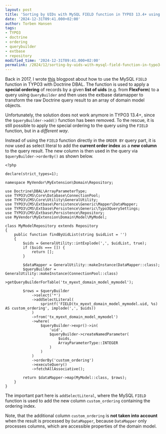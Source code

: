```yaml
---
layout: post
title: 'Sorting by UIDs with MySQL FIELD function in TYPO3 13.4+ using Doctrine DBAL 4'
date: '2024-12-31T09:41.000+02:00'
author: Torben Hansen
tags:
- TYPO3
- doctrine
- ordering
- querybuilder
- extbase
- repository
modified_time: '2024-12-31T09:41.000+02:00'
permalink: /2024/12/sorting-by-uids-with-mysql-field-function-in-typo3-13-4-using-doctrine-dbal-4.html
---
```


Back in 2017, I wrote [this](https://www.derhansen.de/2017/05/mysql-field-function-in-typo3-87-with-doctrine.html) 
blogpost about how to use the MySQL `FIELD` function in TYPO3 with Doctrine DBAL. The function is used to apply
a **special ordering** of records by a given **list of uids** (e.g. from **FlexForm**) to a query using 
`QueryBuilder` and then uses the extbase datamapper to transform the raw Doctrine query result to an array of 
domain model objects.

Unfortunately, the solution does not work anymore in TYPO3 13.4+, since the `$queryBuilder->add()` function 
has been removed. To the rescue, it is still possible to apply the special ordering to the query using the `FIELD` 
function, but in a _different way_. 

Instead of using the `FIELD` function directly in the `ORDER BY` query part, it is now used as select literal to add 
the **current order index** as a **new column** to the query result. The new column is then used in the query via 
`$queryBuilder->orderBy()` as shown below.

```
<?php

declare(strict_types=1);

namespace MyVendor\MyExtension\Domain\Repository;

use Doctrine\DBAL\ArrayParameterType;
use TYPO3\CMS\Core\Database\ConnectionPool;
use TYPO3\CMS\Core\Utility\GeneralUtility;
use TYPO3\CMS\Extbase\Persistence\Generic\Mapper\DataMapper;
use TYPO3\CMS\Extbase\Persistence\Generic\Typo3QuerySettings;
use TYPO3\CMS\Extbase\Persistence\Repository;
use MyVendor\MyExtension\Domain\Model\MyModel;

class MyModelRepository extends Repository
{
    public function findByUidList(string $uidList = '')
    {
        $uids = GeneralUtility::intExplode(',', $uidList, true);
        if ($uids === []) {
            return [];
        }

        $dataMapper = GeneralUtility::makeInstance(DataMapper::class);
        $queryBuilder = GeneralUtility::makeInstance(ConnectionPool::class)
            ->getQueryBuilderForTable('tx_myext_domain_model_mymodel');

        $rows = $queryBuilder
            ->select('*')
            ->addSelectLiteral(
                sprintf('FIELD(tx_myext_domain_model_mymodel.uid, %s) AS custom_ordering', implode(',', $uids))
            )
            ->from('tx_myext_domain_model_mymodel')
            ->where(
                $queryBuilder->expr()->in(
                    'uid',
                    $queryBuilder->createNamedParameter(
                        $uids,
                        ArrayParameterType::INTEGER
                    )
                )
            )
            ->orderBy('custom_ordering')
            ->executeQuery()
            ->fetchAllAssociative();

        return $dataMapper->map(MyModel::class, $rows);
    }
}
```

The important part here is `addSelectLiteral`, where the MySQL `FIELD` function is used to add the new column
`custom_ordering` containing the ordering index. 

Note, that the additional column `custom_ordering` is **not taken into account** when the result is processed 
by `DataMapper`, because `DataMapper` only processes columns, which are accessible properties of the domain model.
